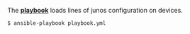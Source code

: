 The [**playbook**](playbook.yml) loads lines of junos configuration on devices.  
```
$ ansible-playbook playbook.yml
```
